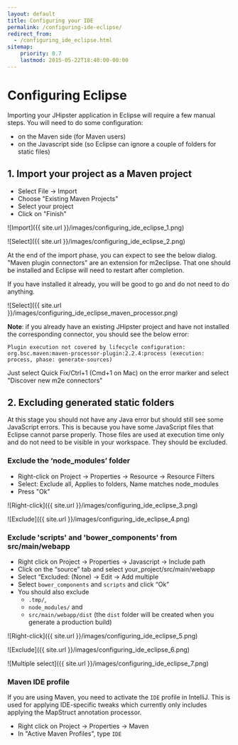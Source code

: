 ```yaml
---
layout: default
title: Configuring your IDE
permalink: /configuring-ide-eclipse/
redirect_from:
  - /configuring_ide_eclipse.html
sitemap:
    priority: 0.7
    lastmod: 2015-05-22T18:40:00-00:00
---
```


# <i class="fa fa-keyboard-o"></i> Configuring Eclipse

Importing your JHipster application in Eclipse will require a few manual steps. You will need to do some configuration:

- on the Maven side (for Maven users)
- on the Javascript side (so Eclipse can ignore a couple of folders for static files)


## 1. Import your project as a Maven project

- Select File -> Import
- Choose "Existing Maven Projects"
- Select your project
- Click on "Finish"

![Import]({{ site.url }}/images/configuring_ide_eclipse_1.png)

![Select]({{ site.url }}/images/configuring_ide_eclipse_2.png)


At the end of the import phase, you can expect to see the below dialog.  "Maven plugin connectors" are an extension for m2eclipse. That one should be installed and Eclipse will need to restart after completion.

If you have installed it already, you will be good to go and do not need to do anything.

![Select]({{ site.url }}/images/configuring_ide_eclipse_maven_processor.png)

__Note__: if you already have an existing JHipster project and have not installed the corresponding connector, you should see the below error:

`Plugin execution not covered by lifecycle configuration: org.bsc.maven:maven-processor-plugin:2.2.4:process (execution: process, phase: generate-sources)`

Just select Quick Fix/Ctrl+1 (Cmd+1 on Mac) on the error marker and select "Discover new m2e connectors"

## 2. Excluding generated static folders
At this stage you should not have any Java error but should still see some JavaScript errors. This is because you have some JavaScript files that Eclipse cannot parse properly. Those files are used at execution time only and do not need to be visible in your workspace. They should be excluded.


### Exclude the ‘node_modules’ folder

- Right-click on Project -> Properties -> Resource -> Resource Filters
- Select: Exclude all, Applies to folders, Name matches node_modules
- Press "Ok"

![Right-click]({{ site.url }}/images/configuring_ide_eclipse_3.png)

![Exclude]({{ site.url }}/images/configuring_ide_eclipse_4.png)


### Exclude 'scripts' and 'bower_components' from src/main/webapp

- Right click on Project -> Properties -> Javascript -> Include path
- Click on the “source” tab and select your_project/src/main/webapp
- Select “Excluded: (None) -> Edit -> Add multiple
- Select `bower_components` and `scripts` and click “Ok”
- You should also exclude
    - `.tmp/`,
    - `node_modules/` and
    - `src/main/webapp/dist` (the `dist` folder will be created when you generate a production build)

![Right-click]({{ site.url }}/images/configuring_ide_eclipse_5.png)

![Exclude]({{ site.url }}/images/configuring_ide_eclipse_6.png)

![Multiple select]({{ site.url }}/images/configuring_ide_eclipse_7.png)

### Maven IDE profile

If you are using Maven, you need to activate the `IDE` profile in IntelliJ. This is used for applying IDE-specific tweaks
which currently only includes applying the MapStruct annotation processor. 

- Right click on Project -> Properties -> Maven
- In "Active Maven Profiles", type `IDE`
